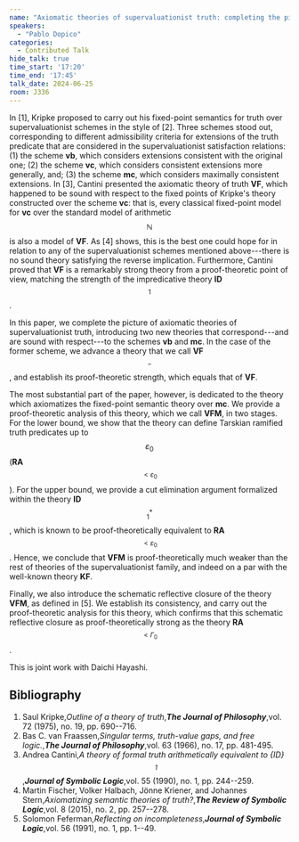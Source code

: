 ```yaml
---
name: "Axiomatic theories of supervaluationist truth: completing the picture"
speakers:
  - "Pablo Dopico"
categories:
  - Contributed Talk
hide_talk: true
time_start: '17:20'
time_end: '17:45'
talk_date: 2024-06-25
room: J336
---
```



In [1], Kripke proposed to carry out his fixed-point semantics for truth over supervaluationist schemes in the style of [2].
Three schemes stood out, corresponding to different admissibility criteria for extensions of the truth predicate that are considered in the supervaluationist satisfaction relations: (1) the scheme **vb**, which considers extensions consistent with the original one; (2) the scheme **vc**, which considers consistent extensions more generally, and; (3) the scheme **mc**, which considers maximally consistent extensions.
In [3], Cantini presented the axiomatic theory of truth **VF**, which happened to be sound with respect to the fixed points of Kripke's theory constructed over the scheme **vc**: that is, every classical fixed-point model for **vc** over the standard model of arithmetic $$\mathbb{N}$$ is also a model of **VF**.
As [4] shows, this is the best one could hope for in relation to any of the supervaluationist schemes mentioned above---there is no sound theory satisfying the reverse implication.
Furthermore, Cantini proved that **VF** is a remarkably strong theory from a proof-theoretic point of view, matching the strength of the impredicative theory **ID**$$_1$$.

In this paper, we complete the picture of axiomatic theories of supervaluationist truth, introducing two new theories that correspond---and are sound with respect---to the schemes **vb** and **mc**.
In the case of the former scheme, we advance a theory that we call **VF**$$^-$$, and establish its proof-theoretic strength, which equals that of **VF**.


The most substantial part of the paper, however, is dedicated to the theory which axiomatizes the fixed-point semantic theory over **mc**.
We provide a proof-theoretic analysis of this theory, which we call **VFM**, in two stages.
For the lower bound, we show that the theory can define Tarskian ramified truth predicates up to $$\varepsilon_0$$ (**RA**$$_{<\varepsilon_0}$$).
For the upper bound, we provide a cut elimination argument formalized within the theory **ID**$$^*_1$$, which is known to be proof-theoretically equivalent to **RA**$$_{<\varepsilon_0}$$.
Hence, we conclude that **VFM** is proof-theoretically much weaker than the rest of theories of the supervaluationist family, and indeed on a par with the well-known theory **KF**.


Finally, we also introduce the schematic reflective closure of the theory **VFM**, as defined in [5].
We establish its consistency, and carry out the proof-theoretic analysis for this theory, which confirms that this schematic reflective closure as proof-theoretically strong as the theory **RA**$$_{<\Gamma_0}$$.

This is joint work with Daichi Hayashi. 


## Bibliography





1. Saul Kripke,_Outline of a theory of truth_,**_The Journal of Philosophy_**,vol. 72 (1975), no. 19, pp. 690--716.
2. Bas C. van Fraassen,_Singular terms, truth-value gaps, and free logic._,**_The Journal of Philosophy_**,vol. 63 (1966), no. 17, pp. 481-495.
3. Andrea Cantini,_A theory of formal truth arithmetically equivalent to {ID}$$_1$$_,**_Journal of Symbolic Logic_**,vol. 55 (1990), no. 1, pp. 244--259.
4. Martin Fischer, Volker Halbach, Jönne Kriener, and Johannes Stern,_Axiomatizing semantic theories of truth?_,**_The Review of Symbolic Logic_**,vol. 8 (2015), no. 2, pp. 257--278.
5. Solomon Feferman,_Reflecting on incompleteness_,**_Journal of Symbolic Logic_**,vol. 56 (1991), no. 1, pp. 1--49.






